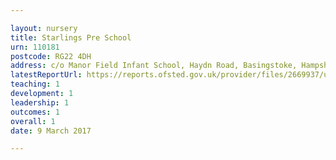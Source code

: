 ```yaml
---

layout: nursery
title: Starlings Pre School
urn: 110181
postcode: RG22 4DH
address: c/o Manor Field Infant School, Haydn Road, Basingstoke, Hampshire, RG22 4DH
latestReportUrl: https://reports.ofsted.gov.uk/provider/files/2669937/urn/110181.pdf
teaching: 1
development: 1
leadership: 1
outcomes: 1
overall: 1
date: 9 March 2017

---
```

